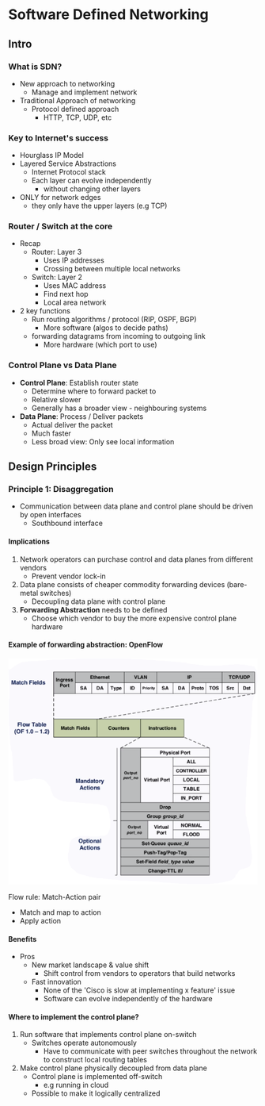 # Software Defined Networking

## Intro
### What is SDN?

- New approach to networking
    - Manage and implement network
- Traditional Approach of networking
    - Protocol defined approach
        - HTTP, TCP, UDP, etc

### Key to Internet's success

- Hourglass IP Model
- Layered Service Abstractions
    - Internet Protocol stack
    - Each layer can evolve independently
        - without changing other layers
- ONLY for network edges
    - they only have the upper layers (e.g TCP)


### Router / Switch at the core
- Recap
    - Router: Layer 3
        - Uses IP addresses
        - Crossing between multiple local networks
    - Switch: Layer 2
        - Uses MAC address
        - Find next hop
        - Local area network
- 2 key functions
    - Run routing algorithms / protocol (RIP, OSPF, BGP)
        - More software (algos to decide paths)
    - forwarding datagrams from incoming to outgoing link
        - More hardware (which port to use)

### Control Plane vs Data Plane

- **Control Plane**: Establish router state
    - Determine where to forward packet to
    - Relative slower
    - Generally has a broader view - neighbouring systems
- **Data Plane**: Process / Deliver packets
    - Actual deliver the packet
    - Much faster
    - Less broad view: Only see local information


## Design Principles
### Principle 1: Disaggregation

- Communication between data plane and control plane should be driven by open interfaces
    - Southbound interface

#### Implications
1. Network operators can purchase control and data planes from different vendors
    - Prevent vendor lock-in
2. Data plane consists of cheaper commodity forwarding devices (bare-metal switches)
    - Decoupling data plane with control plane
3. **Forwarding Abstraction** needs to be defined
    - Choose which vendor to buy the more expensive control plane hardware

#### Example of forwarding abstraction: OpenFlow

![alt text](image-10.png)

Flow rule: Match-Action pair

- Match and map to action
- Apply action


#### Benefits

- Pros
    - New market landscape & value shift
        - Shift control from vendors to operators that build networks
    - Fast innovation
        - None of the 'Cisco is slow at implementing x feature' issue
        - Software can evolve independently of the hardware

#### Where to implement the control plane?

1. Run software that implements control plane on-switch
    - Switches operate autonomously
        - Have to communicate with peer switches throughout the network to construct local routing tables
2. Make control plane physically decoupled from data plane
    - Control plane is implemented off-switch
        - e.g running in cloud
    - Possible to make it logically centralized


